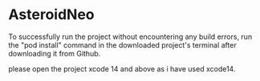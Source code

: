 # AsteroidNeo


To successfully run the project without encountering any build errors, run the "pod install" command in the downloaded project's terminal after downloading it from Github.

please open the project xcode 14 and above as i have used xcode14.
